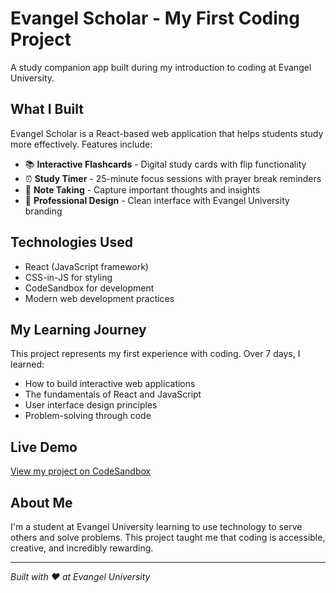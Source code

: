 # Evangel Scholar - My First Coding Project

A study companion app built during my introduction to coding at Evangel University.

## What I Built

Evangel Scholar is a React-based web application that helps students study more effectively. Features include:

- 📚 **Interactive Flashcards** - Digital study cards with flip functionality
- ⏰ **Study Timer** - 25-minute focus sessions with prayer break reminders  
- 📝 **Note Taking** - Capture important thoughts and insights
- 🎨 **Professional Design** - Clean interface with Evangel University branding

## Technologies Used

- React (JavaScript framework)
- CSS-in-JS for styling
- CodeSandbox for development
- Modern web development practices

## My Learning Journey

This project represents my first experience with coding. Over 7 days, I learned:

- How to build interactive web applications
- The fundamentals of React and JavaScript
- User interface design principles
- Problem-solving through code

## Live Demo

[View my project on CodeSandbox](https://codesandbox.io/p/sandbox/project-d9d2w3)

## About Me

I'm a student at Evangel University learning to use technology to serve others and solve problems. This project taught me that coding is accessible, creative, and incredibly rewarding.

---

*Built with ❤️ at Evangel University*
